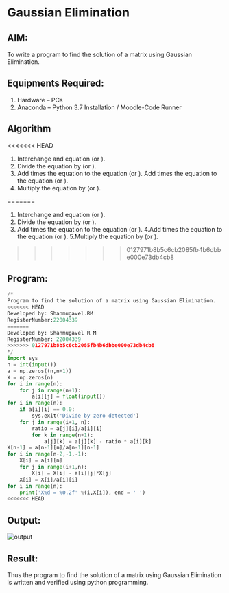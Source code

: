 # Gaussian Elimination

## AIM:
To write a program to find the solution of a matrix using Gaussian Elimination.

## Equipments Required:
1. Hardware – PCs
2. Anaconda – Python 3.7 Installation / Moodle-Code Runner

## Algorithm
<<<<<<< HEAD
 
 1. Interchange and equation (or ).
 2.   Divide the equation by (or ).
 3.   Add times the equation to the equation (or ). Add times the equation to the equation (or ).
  4.  Multiply the equation by (or ).
  
=======
1. Interchange and equation (or ).
2. Divide the equation by (or ).
3. Add times the equation to the equation (or ). 
4.Add times the equation to the equation (or ).
5.Multiply the equation by (or ). 
>>>>>>> 0127971b8b5c6cb2085fb4b6dbbe000e73db4cb8

## Program:
```python
/*
Program to find the solution of a matrix using Gaussian Elimination.
<<<<<<< HEAD
Developed by: Shanmugavel.RM
RegisterNumber:22004339
=======
Developed by: Shanmugavel R M
RegisterNumber: 22004339
>>>>>>> 0127971b8b5c6cb2085fb4b6dbbe000e73db4cb8
*/
import sys
n = int(input())
a = np.zeros((n,n+1))
X = np.zeros(n)
for i in range(n):
    for j in range(n+1):
        a[i][j] = float(input())
for i in range(n):
    if a[i][i] == 0.0:
        sys.exit('Divide by zero detected')
    for j in range(i+1, n):
        ratio = a[j][i]/a[i][i]
        for k in range(n+1):
            a[j][k] = a[j][k] - ratio * a[i][k]
X[n-1] = a[n-1][n]/a[n-1][n-1]
for i in range(n-2,-1,-1):
    X[i] = a[i][n]
    for j in range(i+1,n):
        X[i] = X[i] - a[i][j]*X[j]
    X[i] = X[i]/a[i][i]
for i in range(n):
    print('X%d = %0.2f' %(i,X[i]), end = ' ')
<<<<<<< HEAD
```    

## Output:
![output](/gass.png)


## Result:
Thus the program to find the solution of a matrix using Gaussian Elimination is written and verified using python programming.

